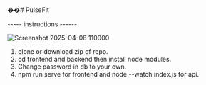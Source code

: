 ��#   P u l s e F i t 

----- instructions ------

![Screenshot 2025-04-08 110000](https://github.com/user-attachments/assets/04fca4e1-5f17-4ad1-a734-d22ea24fc87c)


1. clone or download zip of repo.
2. cd frontend and backend then install node modules.
3. Change password in db to your own.
4. npm run serve for frontend and node --watch index.js for api.

 
 
